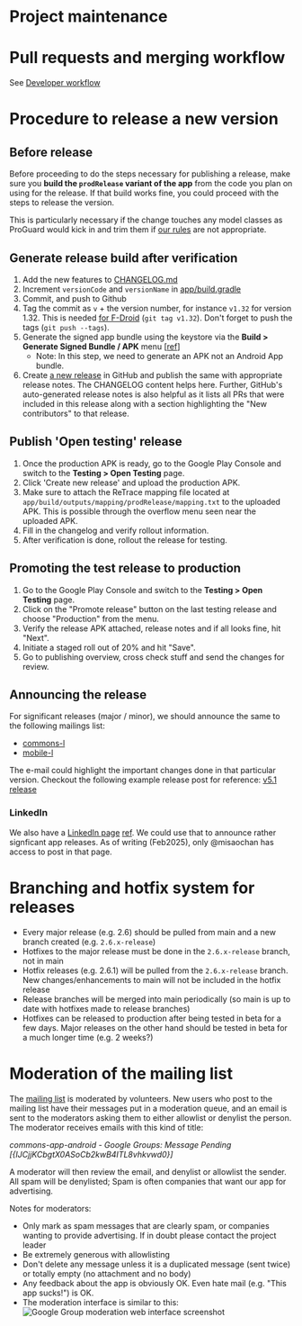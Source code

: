# Project maintenance

# Pull requests and merging workflow

See [Developer workflow](Developer-workflow.md)

# Procedure to release a new version

## Before release

Before proceeding to do the steps necessary for publishing a release, make sure you **build the `prodRelease` variant of the app** from the code you plan on using for the release. If that build works fine, you could proceed with the steps to release the version.

This is particularly necessary if the change touches any model classes as ProGuard would kick in and trim them if [our rules]([url](https://github.com/commons-app/apps-android-commons/blob/main/app/proguard-rules.txt#L35-L41)) are not appropriate.

## Generate release build after verification

1. Add the new features to [CHANGELOG.md](https://github.com/commons-app/apps-android-commons/blob/main/CHANGELOG.md)
1. Increment `versionCode` and `versionName` in [app/build.gradle](https://github.com/commons-app/apps-android-commons/blob/main/app/build.gradle)
1. Commit, and push to Github
1. Tag the commit as `v` + the version number, for instance `v1.32` for version 1.32. This is needed [for F-Droid](https://gitlab.com/fdroid/fdroiddata/-/blob/master/metadata/fr.free.nrw.commons.yml) (`git tag v1.32`). Don't forget to push the tags (`git push --tags`).
1. Generate the signed app bundle using the keystore via the **Build > Generate Signed Bundle / APK** menu [[ref](https://developer.android.com/studio/publish/app-signing#sign-apk)]
    - Note: In this step, we need to generate an APK not an Android App bundle.
1. Create [a new release](https://github.com/commons-app/apps-android-commons/releases/new) in GitHub and publish the same with appropriate release notes. The CHANGELOG content helps here. Further, GitHub's auto-generated release notes is also helpful as it lists all PRs that were included in this release along with a section highlighting the "New contributors" to that release.

## Publish 'Open testing' release

1. Once the production APK is ready, go to the Google Play Console and switch to the **Testing > Open Testing** page.
1. Click 'Create new release' and upload the production APK.
1. Make sure to attach the ReTrace mapping file located at `app/build/outputs/mapping/prodRelease/mapping.txt` to the uploaded APK. This is possible through the overflow menu seen near the uploaded APK.
1. Fill in the changelog and verify rollout information.
1. After verification is done, rollout the release for testing.

## Promoting the test release to production

1. Go to the Google Play Console and switch to the **Testing > Open Testing** page.
1. Click on the "Promote release" button on the last testing release and choose "Production" from the menu.
1. Verify the release APK attached, release notes and if all looks fine, hit "Next".
1. Initiate a staged roll out of 20% and hit "Save".
1. Go to publishing overview, cross check stuff and send the changes for review.

## Announcing the release

For significant releases (major / minor), we should announce the same to the following mailings list:

  - [commons-l](https://lists.wikimedia.org/hyperkitty/list/commons-l@lists.wikimedia.org/)
  - [mobile-l](https://lists.wikimedia.org/postorius/lists/mobile-l.lists.wikimedia.org/)

The e-mail could highlight the important changes done in that particular version.
Checkout the following example release post for reference: [v5.1 release](https://lists.wikimedia.org/hyperkitty/list/commons-l@lists.wikimedia.org/thread/TEWHYXXSGQHAXLJKVGIFAKA23JS7GDZD/)

### LinkedIn

We also have a [LinkedIn page](https://www.linkedin.com/company/wikimedia-commons-app) [ref](https://github.com/commons-app/apps-android-commons/issues/5745). We could use that to announce rather signficant app releases. As of writing (Feb2025), only @misaochan has access to post in that page.

# Branching and hotfix system for releases

- Every major release (e.g. 2.6) should be pulled from main and a new branch created (e.g. `2.6.x-release`)
- Hotfixes to the major release must be done in the `2.6.x-release` branch, not in main
- Hotfix releases (e.g. 2.6.1) will be pulled from the `2.6.x-release` branch. New changes/enhancements to main will not be included in the hotfix release
- Release branches will be merged into main periodically (so main is up to date with hotfixes made to release branches)
- Hotfixes can be released to production after being tested in beta for a few days. Major releases on the other hand should be tested in beta for a much longer time (e.g. 2 weeks?)

# Moderation of the mailing list

The [mailing list](https://groups.google.com/d/forum/commons-app-android) is moderated by volunteers. New users who post to the mailing list have their messages put in a moderation queue, and an email is sent to the moderators asking them to either allowlist or denylist the person. The moderator receives emails with this kind of title:

_commons-app-android - Google Groups: Message Pending [{IJCjjKCbgtX0ASoCb2kwB4ITL8vhkvwd0}]_

A moderator will then review the email, and denylist or allowlist the sender. All spam will be denylisted; Spam is often companies that want our app for advertising.

Notes for moderators:
- Only mark as spam messages that are clearly spam, or companies wanting to provide advertising. If in doubt please contact the project leader
- Be extremely generous with allowlisting
- Don't delete any message unless it is a duplicated message (sent twice) or totally empty (no attachment and no body)
- Any feedback about the app is obviously OK. Even hate mail (e.g. "This app sucks!") is OK.
- The moderation interface is similar to this:
![Google Group moderation web interface screenshot](https://i.imgur.com/jOvcCFl.png)
